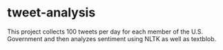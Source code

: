 # tweet-analysis

This project collects 100 tweets per day for each member of the U.S. Government and then analyzes sentiment using NLTK as well as textblob.
